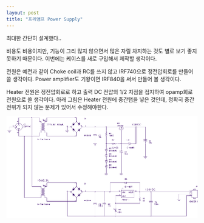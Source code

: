 ```yaml
---
layout: post
title: "프리앰프 Power Supply"
---
```



최대한 간단히 설계했다..

비용도 비용이지만, 기능이 그리 많지 않으면서 많은 자릴 차지하는 것도
별로 보기 좋지 못하기 때문이다. 이번에는 케이스를 새로 구입해서 제작할 생각이다.

전원은 예전과 같이 Choke coil과 RC를 쓰지 않고 IRF740으로 정전압회로를 만들어 쓸 생각이다.
Power amplifier도 기왕이면 IRF840을 써서 만들어 볼 생각이다.

Heater 전원은 정전압회로로 하고 출력 DC 전압의 1/2 지점을 접지하여 opamp회로 전원으로
쓸 생각이다. 아래 그림은 Heater 전원에 중간탭을 넣은 것인데, 정확히 중간 전위가 되지 않는
문제가 있어서 수정해야한다.


![image](/assets/images/1cf622c104b57688cb4d7a76c4ac58a4.png)






